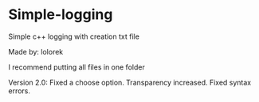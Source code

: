 # Simple-logging
Simple c++ logging with creation txt file

Made by: lolorek

I recommend putting all files in one folder

Version 2.0:
    Fixed a choose option. 
    Transparency increased.
    Fixed syntax errors.